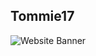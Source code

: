 ## Tommie17

<img src="https://github.com/elite159844/elite159844/raw/main/my2ndwebsite.pngg?raw=true" alt="Website Banner" />
